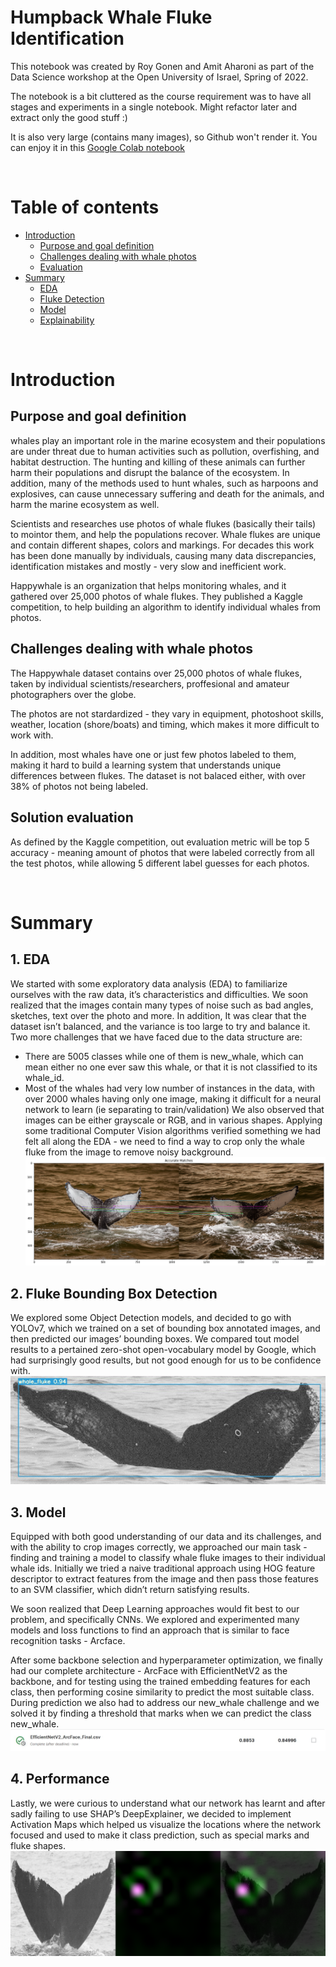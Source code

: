 # Humpback Whale Fluke Identification

This notebook was created by Roy Gonen and Amit Aharoni as part of the Data Science workshop at the Open University of Israel, Spring of 2022.

The notebook is a bit cluttered as the course requirement was to have all stages and experiments in a single notebook.
Might refactor later and extract only the good stuff :)

It is also very large (contains many images), so Github won't render it. You can enjoy it in this [Google Colab notebook](https://colab.research.google.com/drive/1MTfxjAlY-_lecIdz27QEQ1i3feMRGqrn?usp=sharing)

<br>

# Table of contents
* [Introduction](#introduction)
    * [Purpose and goal definition](#purpose)
    * [Challenges dealing with whale photos](#challenges)
    * [Evaluation](#evaluation)
* [Summary](#summary)
    * [EDA](#eda)
    * [Fluke Detection](#fluke-detection)
    * [Model](#model)
    * [Explainability](#explainability)

<br>

# Introduction
## Purpose and goal definition

whales play an important role in the marine ecosystem and their populations are under threat due to human activities such as pollution, overfishing, and habitat destruction. The hunting and killing of these animals can further harm their populations and disrupt the balance of the ecosystem. In addition, many of the methods used to hunt whales, such as harpoons and explosives, can cause unnecessary suffering and death for the animals, and harm the marine ecosystem as well.

Scientists and researches use photos of whale flukes (basically their tails) to mointor them, and help the populations recover. Whale flukes are unique and contain different shapes, colors and markings. For decades this work has been done manually by individuals, causing many data discrepancies, identification mistakes and mostly - very slow and inefficient work.

Happywhale is an organization that helps monitoring whales, and it gathered over 25,000 photos of whale flukes.
They published a Kaggle competition, to help building an algorithm to identify individual whales from photos.

## Challenges dealing with whale photos

The Happywhale dataset contains over 25,000 photos of whale flukes, taken by individual scientists/researchers, proffesional and amateur photographers over the globe.

The photos are not stardardized - they vary in equipment, photoshoot skills, weather, location (shore/boats) and timing, which makes it more difficult to work with.

In addition, most whales have one or just few photos labeled to them, making it hard to build a learning system that understands unique differences between flukes. The dataset is not balaced either, with over 38% of photos not being labeled.

## Solution evaluation

As defined by the Kaggle competition, out evaluation metric will be top 5 accuracy - meaning amount of photos that were labeled correctly from all the test photos, while allowing 5 different label guesses for each photos.

<br>

# Summary
## 1. EDA

We started with some exploratory data analysis (EDA) to familiarize ourselves with the raw data, it’s characteristics and difficulties.
We soon realized that the images contain many types of noise such as bad angles, sketches, text over the photo and more.
In addition, It was clear that the dataset isn’t balanced, and the variance is too large to try and balance it.
Two more challenges that we have faced due to the data structure are:

- There are 5005 classes while one of them is new_whale, which can mean either no one ever saw this whale, or that it is not classified to its whale_id.
- Most of the whales had very low number of instances in the data, with over 2000 whales having only one image, making it difficult for a neural network to learn (ie separating to train/validation)
  We also observed that images can be either grayscale or RGB, and in various shapes.
  Applying some traditional Computer Vision algorithms verified something we had felt all along the EDA - we need to find a way to crop only the whale fluke from the image to remove noisy background.
![image](https://github.com/roy-armis/Data-Science-Final-Project-20936/blob/main/assets/bfmatcher-accurate-matches%20example.png)


## 2. Fluke Bounding Box Detection

We explored some Object Detection models, and decided to go with YOLOv7, which we trained on a set of bounding box annotated images, and then predicted our images’ bounding boxes.
We compared tout model results to a pertained zero-shot open-vocabulary model by Google, which had surprisingly good results, but not good enough for us to be confidence with.
![image](https://github.com/roy-armis/Data-Science-Final-Project-20936/blob/main/assets/whale-fluke-detection-example.png)

## 3. Model

Equipped with both good understanding of our data and its challenges, and with the ability to crop images correctly, we approached our main task - finding and training a model to classify whale fluke images to their individual whale ids.
Initially we tried a naive traditional approach using HOG feature descriptor to extract features from the image and then pass those features to an SVM classifier, which didn’t return satisfying results.

We soon realized that Deep Learning approaches would fit best to our problem, and specifically CNNs.
We explored and experimented many models and loss functions to find an approach that is similar to face recognition tasks - Arcface. 

After some backbone selection and hyperparameter optimization, we finally had our complete architecture - ArcFace with EfficientNetV2 as the backbone, and for testing using the trained embedding features for each class, then performing cosine similarity to predict the most suitable class.
During prediction we also had to address our new_whale challenge and we solved it by finding a threshold that marks when we can predict the class new_whale.
![image](https://github.com/roy-armis/Data-Science-Final-Project-20936/blob/main/assets/final-kaggle-score.png)

## 4. Performance

Lastly, we were curious to understand what our network has learnt and after sadly failing to use SHAP’s DeepExplainer, we decided to implement Activation Maps which helped us visualize the locations where the network focused and used to make it class prediction, such as special marks and fluke shapes.
![image](https://github.com/roy-armis/Data-Science-Final-Project-20936/blob/main/assets/activation-map-example.png)
